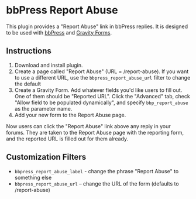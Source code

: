 bbPress Report Abuse
====================

This plugin provides a "Report Abuse" link in bbPress replies. It is designed to be used with <a href="http://www.wordpress.org/plugins/bbpress">bbPress</a> and <a href="http://www.gravityforms.com">Gravity Forms</a>. 

Instructions
-------------
1. Download and install plugin.
2. Create a page called "Report Abuse" (URL = /report-abuse). If you want to use a different URL, use the `bbpress_report_abuse_url` filter to change the default
3. Create a Gravity Form. Add whatever fields you'd like users to fill out. One of them should be "Reported URL". Click the "Advanced" tab, check "Allow field to be populated dynamically", and specify `bbp_report_abuse` as the parameter name.
4. Add your new form to the Report Abuse page.

Now users can click the "Report Abuse" link above any reply in your forums. They are taken to the Report Abuse page with the reporting form, and the reported URL is filled out for them already.

Customization Filters
-------------

* `bbpress_report_abuse_label` - change the phrase "Report Abuse" to something else
* `bbpress_report_abuse_url`  – change the URL of the form (defaults to /report-abuse)
